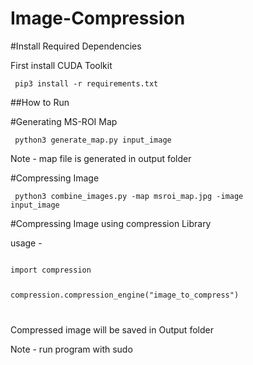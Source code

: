 # Image-Compression


#Install Required Dependencies

First install CUDA Toolkit

<code> pip3 install -r requirements.txt </code>


##How to Run

#Generating MS-ROI Map

<code> python3 generate_map.py input_image </code>

Note - map file is generated in output folder


#Compressing Image 

<code> python3 combine_images.py -map msroi_map.jpg -image input_image </code>

#Compressing Image using compression Library

usage - 

<code>
import compression

compression.compression_engine("image_to_compress")

</code>

Compressed image will be saved in Output folder

Note - run program with sudo 